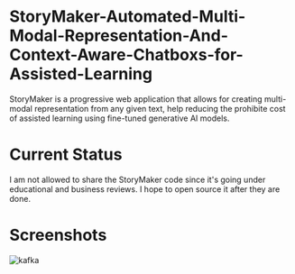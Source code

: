 # StoryMaker-Automated-Multi-Modal-Representation-And-Context-Aware-Chatboxs-for-Assisted-Learning
StoryMaker is a progressive web application that allows for creating multi-modal representation from any given text, help reducing the prohibite cost of assisted learning using fine-tuned generative AI models.

# Current Status

I am not allowed to share the StoryMaker code since it's going under educational and business reviews. I hope to open source it after they are done. 

# Screenshots 

![kafka](https://github.com/ogulcansarioglu/StoryMaker-Multi-Modal-Representation-for-Assisted-Learning/assets/93154247/48cd0d3e-c3db-4564-8422-b3ca8ca62a79)

